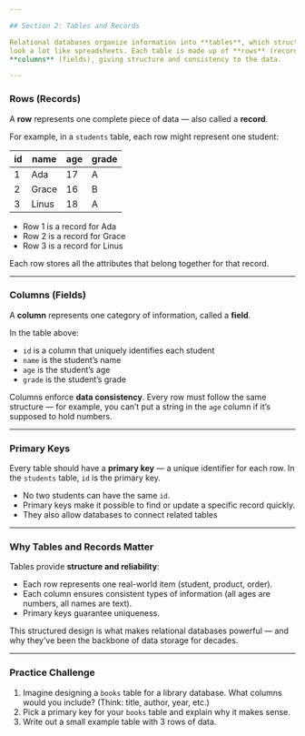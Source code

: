 ```yaml
---

## Section 2: Tables and Records

Relational databases organize information into **tables**, which structures data
look a lot like spreadsheets. Each table is made up of **rows** (records) and
**columns** (fields), giving structure and consistency to the data.

---
```


### Rows (Records)

A **row** represents one complete piece of data — also called a **record**.

For example, in a `students` table, each row might represent one student:

| id | name  | age | grade |
| -- | ----- | --- | ----- |
| 1  | Ada   | 17  | A     |
| 2  | Grace | 16  | B     |
| 3  | Linus | 18  | A     |

* Row 1 is a record for Ada
* Row 2 is a record for Grace
* Row 3 is a record for Linus

Each row stores all the attributes that belong together for that record.

---

### Columns (Fields)

A **column** represents one category of information, called a **field**.

In the table above:

* `id` is a column that uniquely identifies each student
* `name` is the student’s name
* `age` is the student’s age
* `grade` is the student’s grade

Columns enforce **data consistency**. Every row must follow the same structure —
for example, you can’t put a string in the `age` column if it’s supposed to hold
numbers.

---

### Primary Keys

Every table should have a **primary key** — a unique identifier for each row. In
the `students` table, `id` is the primary key.

* No two students can have the same `id`.
* Primary keys make it possible to find or update a specific record quickly.
* They also allow databases to connect related tables

---

### Why Tables and Records Matter

Tables provide **structure and reliability**:

* Each row represents one real-world item (student, product, order).
* Each column ensures consistent types of information (all ages are numbers, all
  names are text).
* Primary keys guarantee uniqueness.

This structured design is what makes relational databases powerful — and why
they’ve been the backbone of data storage for decades.

---

### Practice Challenge

1. Imagine designing a `books` table for a library database. What columns would
   you include? (Think: title, author, year, etc.)
2. Pick a primary key for your `books` table and explain why it makes sense.
3. Write out a small example table with 3 rows of data.

